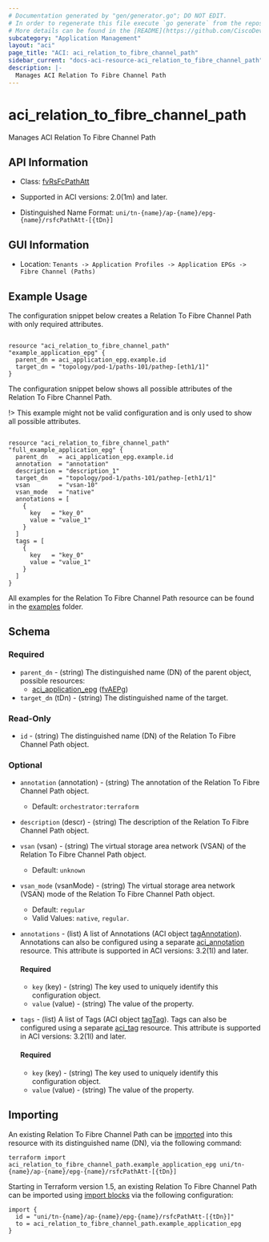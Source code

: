 ```yaml
---
# Documentation generated by "gen/generator.go"; DO NOT EDIT.
# In order to regenerate this file execute `go generate` from the repository root.
# More details can be found in the [README](https://github.com/CiscoDevNet/terraform-provider-aci/blob/master/README.md).
subcategory: "Application Management"
layout: "aci"
page_title: "ACI: aci_relation_to_fibre_channel_path"
sidebar_current: "docs-aci-resource-aci_relation_to_fibre_channel_path"
description: |-
  Manages ACI Relation To Fibre Channel Path
---
```


# aci_relation_to_fibre_channel_path #

Manages ACI Relation To Fibre Channel Path



## API Information ##

* Class: [fvRsFcPathAtt](https://pubhub.devnetcloud.com/media/model-doc-latest/docs/app/index.html#/objects/fvRsFcPathAtt/overview)

* Supported in ACI versions: 2.0(1m) and later.

* Distinguished Name Format: `uni/tn-{name}/ap-{name}/epg-{name}/rsfcPathAtt-[{tDn}]`

## GUI Information ##

* Location: `Tenants -> Application Profiles -> Application EPGs -> Fibre Channel (Paths)`

## Example Usage ##

The configuration snippet below creates a Relation To Fibre Channel Path with only required attributes.

```hcl

resource "aci_relation_to_fibre_channel_path" "example_application_epg" {
  parent_dn = aci_application_epg.example.id
  target_dn = "topology/pod-1/paths-101/pathep-[eth1/1]"
}

```
The configuration snippet below shows all possible attributes of the Relation To Fibre Channel Path.

!> This example might not be valid configuration and is only used to show all possible attributes.

```hcl

resource "aci_relation_to_fibre_channel_path" "full_example_application_epg" {
  parent_dn   = aci_application_epg.example.id
  annotation  = "annotation"
  description = "description_1"
  target_dn   = "topology/pod-1/paths-101/pathep-[eth1/1]"
  vsan        = "vsan-10"
  vsan_mode   = "native"
  annotations = [
    {
      key   = "key_0"
      value = "value_1"
    }
  ]
  tags = [
    {
      key   = "key_0"
      value = "value_1"
    }
  ]
}

```

All examples for the Relation To Fibre Channel Path resource can be found in the [examples](https://github.com/CiscoDevNet/terraform-provider-aci/tree/master/examples/resources/aci_relation_to_fibre_channel_path) folder.

## Schema ##

### Required ###

* `parent_dn` - (string) The distinguished name (DN) of the parent object, possible resources:
  - [aci_application_epg](https://registry.terraform.io/providers/CiscoDevNet/aci/latest/docs/resources/application_epg) ([fvAEPg](https://pubhub.devnetcloud.com/media/model-doc-latest/docs/app/index.html#/objects/fvAEPg/overview))
* `target_dn` (tDn) - (string) The distinguished name of the target.

### Read-Only ###

* `id` - (string) The distinguished name (DN) of the Relation To Fibre Channel Path object.

### Optional ###

* `annotation` (annotation) - (string) The annotation of the Relation To Fibre Channel Path object.
  - Default: `orchestrator:terraform`
* `description` (descr) - (string) The description of the Relation To Fibre Channel Path object.
* `vsan` (vsan) - (string) The virtual storage area network (VSAN) of the Relation To Fibre Channel Path object.
  - Default: `unknown`
* `vsan_mode` (vsanMode) - (string) The virtual storage area network (VSAN) mode of the Relation To Fibre Channel Path object.
  - Default: `regular`
  - Valid Values: `native`, `regular`.

* `annotations` - (list) A list of Annotations (ACI object [tagAnnotation](https://pubhub.devnetcloud.com/media/model-doc-latest/docs/app/index.html#/objects/tagAnnotation/overview)). Annotations can also be configured using a separate [aci_annotation](https://registry.terraform.io/providers/CiscoDevNet/aci/latest/docs/resources/annotation) resource. This attribute is supported in ACI versions: 3.2(1l) and later.
  
  #### Required ####
  
  * `key` (key) - (string) The key used to uniquely identify this configuration object.
  * `value` (value) - (string) The value of the property.

* `tags` - (list) A list of Tags (ACI object [tagTag](https://pubhub.devnetcloud.com/media/model-doc-latest/docs/app/index.html#/objects/tagTag/overview)). Tags can also be configured using a separate [aci_tag](https://registry.terraform.io/providers/CiscoDevNet/aci/latest/docs/resources/tag) resource. This attribute is supported in ACI versions: 3.2(1l) and later.
  
  #### Required ####
  
  * `key` (key) - (string) The key used to uniquely identify this configuration object.
  * `value` (value) - (string) The value of the property.

## Importing

An existing Relation To Fibre Channel Path can be [imported](https://www.terraform.io/docs/import/index.html) into this resource with its distinguished name (DN), via the following command:

```
terraform import aci_relation_to_fibre_channel_path.example_application_epg uni/tn-{name}/ap-{name}/epg-{name}/rsfcPathAtt-[{tDn}]
```

Starting in Terraform version 1.5, an existing Relation To Fibre Channel Path can be imported
using [import blocks](https://developer.hashicorp.com/terraform/language/import) via the following configuration:

```
import {
  id = "uni/tn-{name}/ap-{name}/epg-{name}/rsfcPathAtt-[{tDn}]"
  to = aci_relation_to_fibre_channel_path.example_application_epg
}
```
